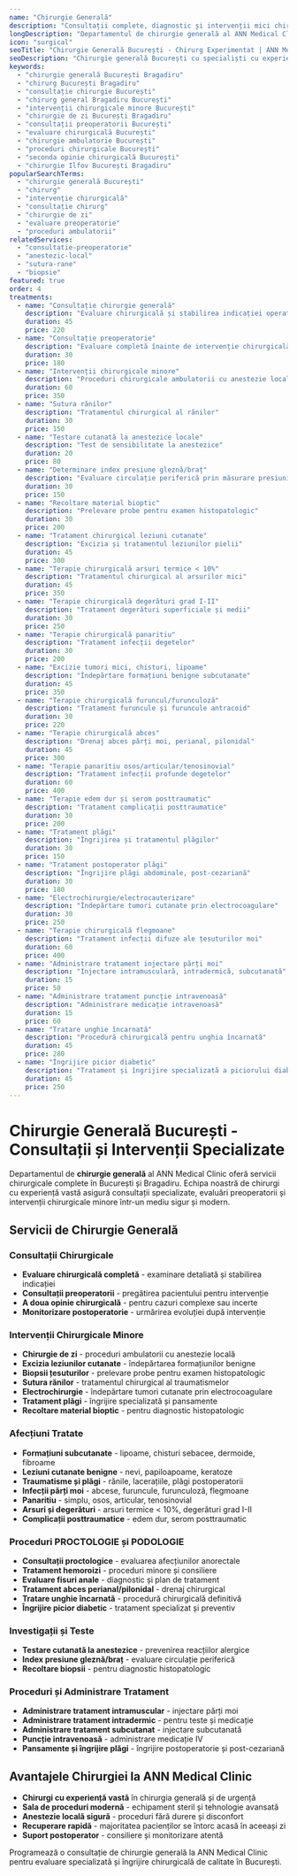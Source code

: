 ```yaml
---
name: "Chirurgie Generală"
description: "Consultații complete, diagnostic și intervenții mici chirurgie realizate de o echipă cu experiență"
longDescription: "Departamentul de chirurgie generală al ANN Medical Clinic oferă consultații specializate și intervenții chirurgicale minore pentru pacienți din București și Bragadiru. Echipa noastră de chirurgi asigură îngrijire medicală de calitate cu tehnologii moderne și abordare personalizată pentru fiecare pacient."
icon: "surgical"
seoTitle: "Chirurgie Generală București - Chirurg Experimentat | ANN Medical Clinic"
seoDescription: "Chirurgie generală București cu specialiști cu experiență. Consultații chirurgicale, intervenții minore, diagnostic precis. Programează la ANN Medical Clinic Bragadiru."
keywords:
  - "chirurgie generală București Bragadiru"
  - "chirurg București Bragadiru"
  - "consultație chirurgie București"
  - "chirurg general Bragadiru București"
  - "intervenții chirurgicale minore București"
  - "chirurgie de zi București Bragadiru"
  - "consultații preoperatorii București"
  - "evaluare chirurgicală București"
  - "chirurgie ambulatorie București"
  - "proceduri chirurgicale București"
  - "seconda opinie chirurgicală București"
  - "chirurgie Ilfov București Bragadiru"
popularSearchTerms:
  - "chirurgie generală București"
  - "chirurg"
  - "intervenție chirurgicală"
  - "consultație chirurg"
  - "chirurgie de zi"
  - "evaluare preoperatorie"
  - "proceduri ambulatorii"
relatedServices:
  - "consultatie-preoperatorie"
  - "anestezic-local"
  - "sutura-rane"
  - "biopsie"
featured: true
order: 4
treatments:
  - name: "Consultație chirurgie generală"
    description: "Evaluare chirurgicală și stabilirea indicației operatorii"
    duration: 45
    price: 220
  - name: "Consultație preoperatorie"
    description: "Evaluare completă înainte de intervenție chirurgicală"
    duration: 30
    price: 180
  - name: "Intervenții chirurgicale minore"
    description: "Proceduri chirurgicale ambulatorii cu anestezie locală"
    duration: 60
    price: 350
  - name: "Sutura rănilor"
    description: "Tratamentul chirurgical al rănilor"
    duration: 30
    price: 150
  - name: "Testare cutanată la anestezice locale"
    description: "Test de sensibilitate la anestezice"
    duration: 20
    price: 80
  - name: "Determinare index presiune gleznă/braț"
    description: "Evaluare circulație periferică prin măsurare presiuni"
    duration: 30
    price: 150
  - name: "Recoltare material bioptic"
    description: "Prelevare probe pentru examen histopatologic"
    duration: 30
    price: 200
  - name: "Tratament chirurgical leziuni cutanate"
    description: "Excizia și tratamentul leziunilor pielii"
    duration: 45
    price: 300
  - name: "Terapie chirurgicală arsuri termice < 10%"
    description: "Tratamentul chirurgical al arsurilor mici"
    duration: 45
    price: 350
  - name: "Terapie chirurgicală degerături grad I-II"
    description: "Tratament degerături superficiale și medii"
    duration: 30
    price: 250
  - name: "Terapie chirurgicală panaritiu"
    description: "Tratament infecții degetelor"
    duration: 30
    price: 200
  - name: "Excizie tumori mici, chisturi, lipoame"
    description: "Îndepărtare formațiuni benigne subcutanate"
    duration: 45
    price: 350
  - name: "Terapie chirurgicală furuncul/furunculoză"
    description: "Tratament furuncule și furuncule antracoid"
    duration: 30
    price: 220
  - name: "Terapie chirurgicală abces"
    description: "Drenaj abces părți moi, perianal, pilonidal"
    duration: 45
    price: 300
  - name: "Terapie panaritiu osos/articular/tenosinovial"
    description: "Tratament infecții profunde degetelor"
    duration: 60
    price: 400
  - name: "Terapie edem dur și serom posttraumatic"
    description: "Tratament complicații posttraumatice"
    duration: 30
    price: 200
  - name: "Tratament plăgi"
    description: "Îngrijirea și tratamentul plăgilor"
    duration: 30
    price: 150
  - name: "Tratament postoperator plăgi"
    description: "Îngrijire plăgi abdominale, post-cezariană"
    duration: 30
    price: 180
  - name: "Electrochirurgie/electrocauterizare"
    description: "Îndepărtare tumori cutanate prin electrocoagulare"
    duration: 30
    price: 250
  - name: "Terapie chirurgicală flegmoane"
    description: "Tratament infecții difuze ale țesuturilor moi"
    duration: 60
    price: 400
  - name: "Administrare tratament injectare părți moi"
    description: "Injectare intramusculară, intradermică, subcutanată"
    duration: 15
    price: 50
  - name: "Administrare tratament puncție intravenoasă"
    description: "Administrare medicație intravenoasă"
    duration: 15
    price: 60
  - name: "Tratare unghie încarnată"
    description: "Procedură chirurgicală pentru unghia încarnată"
    duration: 45
    price: 280
  - name: "Îngrijire picior diabetic"
    description: "Tratament și îngrijire specializată a piciorului diabetic"
    duration: 45
    price: 250
---
```


# Chirurgie Generală București - Consultații și Intervenții Specializate

Departamentul de **chirurgie generală** al ANN Medical Clinic oferă servicii chirurgicale complete în București și Bragadiru. Echipa noastră de chirurgi cu experiență vastă asigură consultații specializate, evaluări preoperatorii și intervenții chirurgicale minore într-un mediu sigur și modern.

## Servicii de Chirurgie Generală

### Consultații Chirurgicale

- **Evaluare chirurgicală completă** - examinare detaliată și stabilirea indicației
- **Consultații preoperatorii** - pregătirea pacientului pentru intervenție
- **A doua opinie chirurgicală** - pentru cazuri complexe sau incerte
- **Monitorizare postoperatorie** - urmărirea evoluției după intervenție

### Intervenții Chirurgicale Minore

- **Chirurgie de zi** - proceduri ambulatorii cu anestezie locală
- **Excizia leziunilor cutanate** - îndepărtarea formațiunilor benigne
- **Biopsii țesuturilor** - prelevare probe pentru examen histopatologic
- **Sutura rănilor** - tratamentul chirurgical al traumatismelor
- **Electrochirurgie** - îndepărtare tumori cutanate prin electrocoagulare
- **Tratament plăgi** - îngrijire specializată și pansamente
- **Recoltare material bioptic** - pentru diagnostic histopatologic

### Afecțiuni Tratate

- **Formațiuni subcutanate** - lipoame, chisturi sebacee, dermoide, fibroame
- **Leziuni cutanate benigne** - nevi, papiloapoame, keratoze
- **Traumatisme și plăgi** - rănile, lacerațiile, plăgi postoperatorii
- **Infecții părți moi** - abcese, furuncule, furunculoză, flegmoane
- **Panaritiu** - simplu, osos, articular, tenosinovial
- **Arsuri și degerături** - arsuri termice < 10%, degerături grad I-II
- **Complicații posttraumatice** - edem dur, serom posttraumatic

### Proceduri PROCTOLOGIE și PODOLOGIE

- **Consultații proctologice** - evaluarea afecțiunilor anorectale
- **Tratament hemoroizi** - proceduri minore și consiliere
- **Evaluare fisuri anale** - diagnostic și plan de tratament
- **Tratament abces perianal/pilonidal** - drenaj chirurgical
- **Tratare unghie încarnată** - procedură chirurgicală definitivă
- **Îngrijire picior diabetic** - tratament specializat și preventiv

### Investigații și Teste

- **Testare cutanată la anestezice** - prevenirea reacțiilor alergice
- **Index presiune gleznă/braț** - evaluare circulație periferică
- **Recoltare biopsii** - pentru diagnostic histopatologic

### Proceduri și Administrare Tratament

- **Administrare tratament intramuscular** - injectare părți moi
- **Administrare tratament intradermic** - pentru teste și medicație
- **Administrare tratament subcutanat** - injectare subcutanată
- **Puncție intravenoasă** - administrare medicație IV
- **Pansamente și îngrijire plăgi** - îngrijire postoperatorie și post-cezariană

## Avantajele Chirurgiei la ANN Medical Clinic

- **Chirurgi cu experiență vastă** în chirurgia generală și de urgență
- **Sala de proceduri modernă** - echipament steril și tehnologie avansată
- **Anestezie locală sigură** - proceduri fără durere și disconfort
- **Recuperare rapidă** - majoritatea pacienților se întorc acasă în aceeași zi
- **Suport postoperator** - consiliere și monitorizare atentă

Programează o consultație de chirurgie generală la ANN Medical Clinic pentru evaluare specializată și îngrijire chirurgicală de calitate în București.
